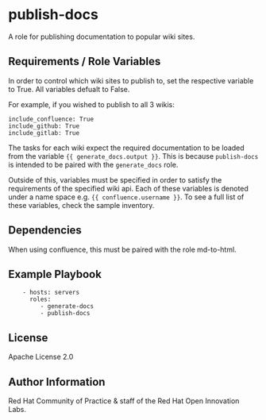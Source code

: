 publish-docs
============

A role for publishing documentation to popular wiki sites.

Requirements / Role Variables
-----------------------------

In order to control which wiki sites to publish to, set the respective variable to True. All variables defualt to False.

For example, if you wished to publish to all 3 wikis:

```
include_confluence: True
include_github: True
include_gitlab: True
```

The tasks for each wiki expect the required documentation to be loaded from the variable `{{ generate_docs.output }}`. This is because `publish-docs` is intended to be paired with the `generate_docs` role.

Outside of this, variables must be specified in order to satisfy the requirements of the specified wiki api. Each of these variables is denoted under a name space e.g. `{{ confluence.username }}`. To see a full list of these variables, check the sample inventory.  

Dependencies
------------

When using confluence, this must be paired with the role md-to-html.  

Example Playbook
----------------

```
    - hosts: servers
      roles:
         - generate-docs
         - publish-docs
```

License
-------

Apache License 2.0

Author Information
------------------

Red Hat Community of Practice & staff of the Red Hat Open Innovation Labs.
